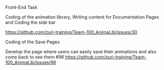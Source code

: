 Front-End Task

Coding of the animation library, Writing content for Documentation Pages and Coding the side bar

https://github.com/zuri-training/Team-100_AnimaLib/issues/30


Coding of the Save Pages 

Develop the page where users can easily save their animations and also come back to see them #96
https://github.com/zuri-training/Team-100_AnimaLib/issues/96

